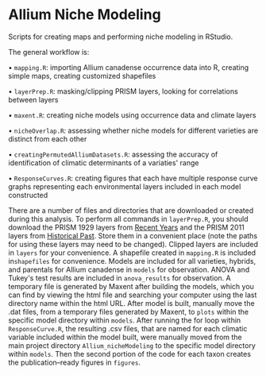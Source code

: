 # Allium Niche Modeling

Scripts for creating maps and performing niche modeling in RStudio.

The general workflow is:

•	`mapping.R`: importing Allium canadense occurrence data into R, creating simple maps, creating customized shapefiles

•	`layerPrep.R`: masking/clipping PRISM layers, looking for correlations between layers

•	`maxent.R`: creating niche models using occurrence data and climate layers

•	`nicheOverlap.R`: assessing whether niche models for different varieties are distinct from each other

• `creatingPermutedAlliumDatasets.R`: assessing the accuracy of identification of climatic determinants of a variaties' range

• `ResponseCurves.R`: creating figures that each have multiple response curve graphs representing each environmental layers included in each model constructed

There are a number of files and directories that are downloaded or created during this analysis. To perform all commands in `layerPrep.R`, you should download the PRISM 1929 layers from [Recent Years](http://prism.oregonstate.edu/recent/) and the PRISM 2011 layers from [Historical Past](http://prism.oregonstate.edu/historical/). Store them in a convenient place (note the paths for using these layers may need to be changed). Clipped layers are included in `layers` for your convenience. A shapefile created in `mapping.R` is included in`shapefiles` for convenience. Models are included for all varieties, hybrids, and parentals for Allium canadense in `models` for observation. ANOVA and Tukey's test results are included in `anova_results` for observation. A temporary file is generated by Maxent after building the models, which you can find by viewing the html file and searching your computer using the last directory name within the html URL. After model is built, manually move the .dat files, from a temporary files generated by Maxent, to `plots` within the specific model directory within `models`. After running the for loop within `ResponseCurve.R`, the resulting .csv files, that are named for each climatic variable included within the model built, were manually moved from the main project directory `Allium_nicheModeling` to the specific model directory within `models`. Then the second portion of the code for each taxon creates the publication–ready figures in `figures`.
